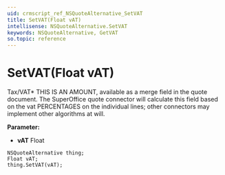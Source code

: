 ```yaml
---
uid: crmscript_ref_NSQuoteAlternative_SetVAT
title: SetVAT(Float vAT)
intellisense: NSQuoteAlternative.SetVAT
keywords: NSQuoteAlternative, GetVAT
so.topic: reference
---
```


# SetVAT(Float vAT)

Tax/VAT* THIS IS AN AMOUNT, available as a merge field in the quote document. The SuperOffice quote connector will calculate this field based on the vat PERCENTAGES on the individual lines; other connectors may implement other algorithms at will.

**Parameter:** 
* **vAT** Float

```crmscript
NSQuoteAlternative thing;
Float vAT;
thing.SetVAT(vAT);
```


